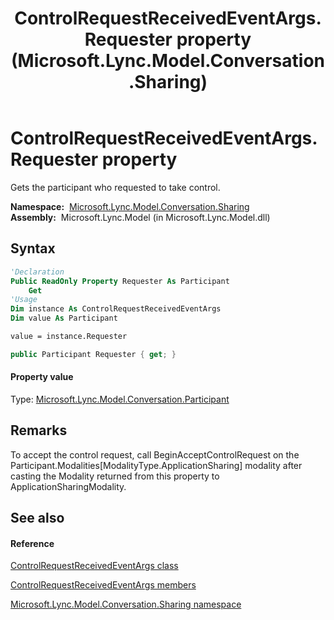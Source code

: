 ﻿---
title: ControlRequestReceivedEventArgs.Requester property  (Microsoft.Lync.Model.Conversation.Sharing)
TOCTitle: 'Requester property '
ms:assetid: P:Microsoft.Lync.Model.Conversation.Sharing.ControlRequestReceivedEventArgs.Requester_DI_3_UC_OCS14MrefLyncWPF
ms:mtpsurl: https://msdn.microsoft.com/en-us/library/microsoft.lync.model.conversation.sharing.controlrequestreceivedeventargs.requester_di_3_uc_ocs14mreflyncwpf(v=office.15)
ms:contentKeyID: 48591762
ms.date: 07/28/2014
mtps_version: v=office.15
f1_keywords:
- Microsoft.Lync.Model.Conversation.Sharing.ControlRequestReceivedEventArgs.Requester
dev_langs:
- CSharp
- JScript
- VB
- other
---

# ControlRequestReceivedEventArgs.Requester property

Gets the participant who requested to take control.

**Namespace:**  [Microsoft.Lync.Model.Conversation.Sharing](microsoft-lync-model-conversation-sharing-namespace_2.md)  
**Assembly:**  Microsoft.Lync.Model (in Microsoft.Lync.Model.dll)

## Syntax

``` vb
'Declaration
Public ReadOnly Property Requester As Participant
    Get
'Usage
Dim instance As ControlRequestReceivedEventArgs
Dim value As Participant

value = instance.Requester
```

``` csharp
public Participant Requester { get; }
```

#### Property value

Type: [Microsoft.Lync.Model.Conversation.Participant](participant-class-microsoft-lync-model-conversation_2.md)  

## Remarks

To accept the control request, call BeginAcceptControlRequest on the Participant.Modalities\[ModalityType.ApplicationSharing\] modality after casting the Modality returned from this property to ApplicationSharingModality.

## See also

#### Reference

[ControlRequestReceivedEventArgs class](controlrequestreceivedeventargs-class-microsoft-lync-model-conversation-sharing_2.md)

[ControlRequestReceivedEventArgs members](controlrequestreceivedeventargs-members-microsoft-lync-model-conversation-sharing_2.md)

[Microsoft.Lync.Model.Conversation.Sharing namespace](microsoft-lync-model-conversation-sharing-namespace_2.md)


